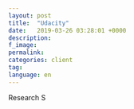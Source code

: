```yaml
---
layout: post
title:  "Udacity"
date:   2019-03-26 03:28:01 +0000
description:
f_image:
permalink:
categories: client
tag:
language: en
---
```


Research S

